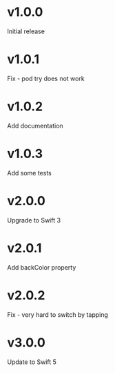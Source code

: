 # v1.0.0
Initial release

# v1.0.1
Fix - pod try does not work

# v1.0.2
Add documentation

# v1.0.3
Add some tests

# v2.0.0
Upgrade to Swift 3

# v2.0.1
Add backColor property

# v2.0.2
Fix - very hard to switch by tapping

# v3.0.0
Update to Swift 5
